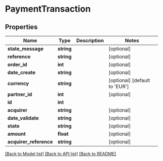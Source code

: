 # PaymentTransaction

## Properties
Name | Type | Description | Notes
------------ | ------------- | ------------- | -------------
**state_message** | **string** |  | [optional] 
**reference** | **string** |  | [optional] 
**order_id** | **int** |  | [optional] 
**date_create** | **string** |  | [optional] 
**currency** | **string** |  | [optional] [default to 'EUR']
**partner_id** | **int** |  | [optional] 
**id** | **int** |  | 
**acquirer** | **string** |  | [optional] 
**date_validate** | **string** |  | [optional] 
**state** | **string** |  | [optional] 
**amount** | **float** |  | [optional] 
**acquirer_reference** | **string** |  | [optional] 

[[Back to Model list]](../../README.md#documentation-for-models) [[Back to API list]](../../README.md#documentation-for-api-endpoints) [[Back to README]](../../README.md)

